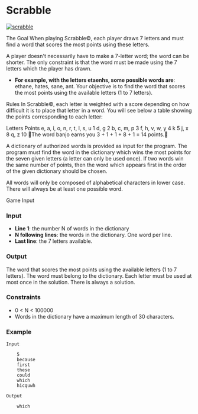 # Scrabble
[![scrabble](/scrabble.jpg)](scrabble)

 The Goal
When playing Scrabble©, each player draws 7 letters and must find a word that scores the most points using these letters.

A player doesn't necessarily have to make a 7-letter word; the word can be shorter. The only constraint is that the word must be made using the 7 letters which the player has drawn.

* **For example, with the letters  etaenhs, some possible words are**: ethane, hates, sane, ant.
Your objective is to find the word that scores the most points using the available letters (1 to 7 letters).

 Rules
In Scrabble©, each letter is weighted with a score depending on how difficult it is to place that letter in a word. You will see below a table showing the points corresponding to each letter:
 

Letters	Points
e, a, i, o, n, r, t, l, s, u	1
d, g	2
b, c, m, p	3
f, h, v, w, y	4
k	5
j, x	8
q, z	10
The word banjo earns you 3 + 1 + 1 + 8 + 1 = 14 points.

A dictionary of authorized words is provided as input for the program. The program must find the word in the dictionary which wins the most points for the seven given letters (a letter can only be used once). If two words win the same number of points, then the word which appears first in the order of the given dictionary should be chosen.
 

All words will only be composed of alphabetical characters in lower case. There will always be at least one possible word.

 Game Input

### Input
* **Line 1**: the number N of words in the dictionary
* **N following lines**: the words in the dictionary. One word per line.
* **Last line**: the 7 letters available.

### Output
The word that scores the most points using the available letters (1 to 7 letters). The word must belong to the dictionary. Each letter must be used at most once in the solution. There is always a solution.

### Constraints
* 0 < N < 100000
* Words in the dictionary have a maximum length of 30 characters.

### Example

    Input

        5
        because
        first
        these
        could
        which
        hicquwh

    Output

        which        